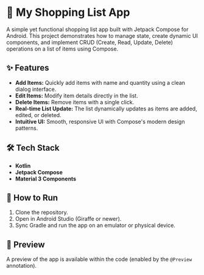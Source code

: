 # 🛒 My Shopping List App

   <p>A simple yet functional shopping list app built with Jetpack Compose for Android. This project demonstrates how to manage state, create dynamic UI components, and implement CRUD (Create, Read, Update, Delete) operations on a list of items using Compose.</p>
    <h2>✨ Features</h2>
    <ul>
        <li><strong>Add Items:</strong> Quickly add items with name and quantity using a clean dialog interface.</li>
        <li><strong>Edit Items:</strong> Modify item details directly in the list.</li>
        <li><strong>Delete Items:</strong> Remove items with a single click.</li>
        <li><strong>Real-time List Update:</strong> The list dynamically updates as items are added, edited, or deleted.</li>
        <li><strong>Intuitive UI:</strong> Smooth, responsive UI with Compose's modern design patterns.</li>
    </ul>

  <h2>🛠️ Tech Stack</h2>
    <ul>
        <li><strong>Kotlin</strong></li>
        <li><strong>Jetpack Compose</strong></li>
        <li><strong>Material 3 Components</strong></li>
    </ul>

   <h2>🚀 How to Run</h2>
    <ol>
        <li>Clone the repository.</li>
        <li>Open in Android Studio (Giraffe or newer).</li>
        <li>Sync Gradle and run the app on an emulator or physical device.</li>
    </ol>

   <h2>📸 Preview</h2>
  <p>A preview of the app is available within the code (enabled by the <code>@Preview</code> annotation).</p>
